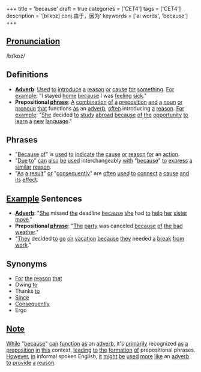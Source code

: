 +++
title = 'because'
draft = true
categories = ['CET4']
tags = ['CET4']
description = '[biˈkɔz] conj.由于，因为'
keywords = ['ai words', 'because']
+++

## [Pronunciation](/en/post/pronunciation/)
/bɪˈkɒz/

## Definitions
- **[Adverb](/en/post/adverb/)**: [Used](/en/post/used/) [to](/en/post/to/) [introduce](/en/post/introduce/) [a](/en/post/a/) [reason](/en/post/reason/) [or](/en/post/or/) [cause](/en/post/cause/) [for](/en/post/for/) [something](/en/post/something/). [For](/en/post/for/) [example](/en/post/example/): "I stayed [home](/en/post/home/) [because](/en/post/because/) I was [feeling](/en/post/feeling/) [sick](/en/post/sick/)."
- **Prepositional [phrase](/en/post/phrase/)**: [A](/en/post/a/) [combination](/en/post/combination/) [of](/en/post/of/) [a](/en/post/a/) [preposition](/en/post/preposition/) [and](/en/post/and/) [a](/en/post/a/) [noun](/en/post/noun/) [or](/en/post/or/) [pronoun](/en/post/pronoun/) [that](/en/post/that/) functions [as](/en/post/as/) an [adverb](/en/post/adverb/), [often](/en/post/often/) introducing [a](/en/post/a/) [reason](/en/post/reason/). [For](/en/post/for/) [example](/en/post/example/): "[She](/en/post/she/) decided [to](/en/post/to/) [study](/en/post/study/) [abroad](/en/post/abroad/) [because](/en/post/because/) [of](/en/post/of/) [the](/en/post/the/) [opportunity](/en/post/opportunity/) [to](/en/post/to/) [learn](/en/post/learn/) [a](/en/post/a/) [new](/en/post/new/) [language](/en/post/language/)."

## Phrases
- "[Because](/en/post/because/) [of](/en/post/of/)" is [used](/en/post/used/) [to](/en/post/to/) [indicate](/en/post/indicate/) [the](/en/post/the/) [cause](/en/post/cause/) [or](/en/post/or/) [reason](/en/post/reason/) [for](/en/post/for/) an [action](/en/post/action/).
- "[Due](/en/post/due/) [to](/en/post/to/)" [can](/en/post/can/) [also](/en/post/also/) [be](/en/post/be/) [used](/en/post/used/) interchangeably [with](/en/post/with/) "[because](/en/post/because/)" [to](/en/post/to/) [express](/en/post/express/) [a](/en/post/a/) [similar](/en/post/similar/) [reason](/en/post/reason/).
- "[As](/en/post/as/) [a](/en/post/a/) [result](/en/post/result/)" [or](/en/post/or/) "[consequently](/en/post/consequently/)" are [often](/en/post/often/) [used](/en/post/used/) [to](/en/post/to/) [connect](/en/post/connect/) [a](/en/post/a/) [cause](/en/post/cause/) [and](/en/post/and/) [its](/en/post/its/) [effect](/en/post/effect/).

## [Example](/en/post/example/) Sentences
- **[Adverb](/en/post/adverb/)**: "[She](/en/post/she/) missed [the](/en/post/the/) deadline [because](/en/post/because/) [she](/en/post/she/) had [to](/en/post/to/) [help](/en/post/help/) [her](/en/post/her/) [sister](/en/post/sister/) [move](/en/post/move/)."
- **Prepositional [phrase](/en/post/phrase/)**: "[The](/en/post/the/) [party](/en/post/party/) was canceled [because](/en/post/because/) [of](/en/post/of/) [the](/en/post/the/) [bad](/en/post/bad/) [weather](/en/post/weather/)."
- "[They](/en/post/they/) decided [to](/en/post/to/) [go](/en/post/go/) [on](/en/post/on/) [vacation](/en/post/vacation/) [because](/en/post/because/) [they](/en/post/they/) needed [a](/en/post/a/) [break](/en/post/break/) [from](/en/post/from/) [work](/en/post/work/)."

## Synonyms
- [For](/en/post/for/) [the](/en/post/the/) [reason](/en/post/reason/) [that](/en/post/that/)
- Owing [to](/en/post/to/)
- Thanks [to](/en/post/to/)
- [Since](/en/post/since/)
- [Consequently](/en/post/consequently/)
- Ergo

## [Note](/en/post/note/)
[While](/en/post/while/) "[because](/en/post/because/)" [can](/en/post/can/) [function](/en/post/function/) [as](/en/post/as/) an [adverb](/en/post/adverb/), it's [primarily](/en/post/primarily/) recognized [as](/en/post/as/) [a](/en/post/a/) [preposition](/en/post/preposition/) [in](/en/post/in/) [this](/en/post/this/) context, [leading](/en/post/leading/) [to](/en/post/to/) [the](/en/post/the/) [formation](/en/post/formation/) [of](/en/post/of/) prepositional phrases. [However](/en/post/however/), [in](/en/post/in/) informal spoken English, [it](/en/post/it/) [might](/en/post/might/) [be](/en/post/be/) [used](/en/post/used/) [more](/en/post/more/) [like](/en/post/like/) an [adverb](/en/post/adverb/) [to](/en/post/to/) [provide](/en/post/provide/) [a](/en/post/a/) [reason](/en/post/reason/).
